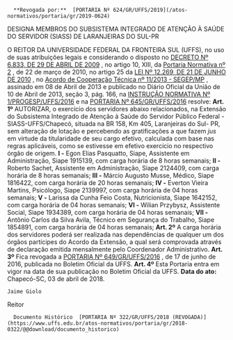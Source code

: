       **Revogada por:**  [PORTARIA Nº 624/GR/UFFS/2019](/atos-normativos/portaria/gr/2019-0624) 

   DESIGNA MEMBROS DO SUBSISTEMA INTEGRADO DE ATENÇÃO À SAÚDE DO SERVIDOR (SIASS) DE LARANJEIRAS DO SUL-PR  

 O REITOR DA UNIVERSIDADE FEDERAL DA FRONTEIRA SUL (UFFS), no uso de suas atribuições legais e considerando o disposto no [DECRETO Nº 6.833, DE 29 DE ABRIL DE 2009](http://www.planalto.gov.br/ccivil_03/_ato2007-2010/2009/decreto/d6833.htm)  , no artigo 10, XIII, da [Portaria Normativa nº 2](https://conlegis.planejamento.gov.br/conlegis/redirectDownload.htm?id=7661)  , de 22 de março de 2010, no artigo 25 da [LEI Nº 12.269, DE 21 DE JUNHO DE 2010](http://www.planalto.gov.br/ccivil_03/_ato2007-2010/2010/Lei/L12269.htm)  , no [Acordo de Cooperação Técnica nº 11/2013 - SEGEP/MP](http://pesquisa.in.gov.br/imprensa/jsp/visualiza/index.jsp?jornal=3&pagina=166&data=10/04/2013)  , assinado em 08 de Abril de 2013 e publicado no Diário Oficial da União de 10 de Abril de 2013, seção 3, pág. 166, na [INSTRUÇÃO NORMATIVA Nº 1/PROGESP/UFFS/2016](https://www.uffs.edu.br/atos-normativos/instrucao-normativa/progesp/2016-0001)  e na [PORTARIA Nº 645/GR/UFFS/2016](https://www.uffs.edu.br/atos-normativos/portaria/gr/2016-0645)  resolve:   **Art. 1º** AUTORIZAR, o exercício dos servidores abaixo relacionados, na Extensão do Subsistema Integrado de Atenção à Saúde do Servidor Público Federal - SIASS-UFFS/Chapecó, situada na BR 158, Km 405, Laranjeiras do Sul- PR, sem alteração de lotação e percebendo as gratificações a que fazem *jus* em virtude da titularidade de seu cargo efetivo, calculada com base nas regras aplicáveis, como se estivesse em efetivo exercício no respectivo órgão de origem. **I -** Egon Elias Pasquatto, Siape, Assistente em Administração, Siape 1915139, com carga horária de 8 horas semanais; **II -** Roberto Sachet, Assistente em Administração, Siape 2124409, com carga horária de 8 horas semanais; **III -** Márcio Augusto Musse, Médico, Siape 1816422, com carga horária de 20 horas semanais; **IV -** Everton Vieira Martins, Psicólogo, Siape 2139997, com carga horária de 04 horas semanais; **V -** Larissa da Cunha Feio Costa, Nutricionista, Siape 1642152, com carga horária de 04 horas semanais; **VI -** Wilian Przybysz, Assistente Social, Siape 1934389, com carga horária de 04 horas semanais; **VII -** Antônio Carlos da Silva Avila, Técnico em Segurança do Trabalho, Siape 1854891, com carga horária de 04 horas semanais;   **Art. 2º** A carga horária dos servidores poderá ser realizada nas dependências de qualquer um dos órgãos partícipes do Acordo da Extensão, a qual será comprovada através de declaração emitida mensalmente pelo Coordenador Administrativo.   **Art. 3º** Fica revogada a [PORTARIA Nº 649/GR/UFFS/2016](https://www.uffs.edu.br/atos-normativos/portaria/gr/2016-0649)  , de 17 de junho de 2016, publicada no Boletim Oficial da UFFS.   **Art. 4º** Esta Portaria entra em vigor na data de sua publicação no Boletim Oficial da UFFS.      **Data do ato:** Chapecó-SC, 03 de abril de 2018.   
 

    Jaime Giolo   
 Reitor 

      Documento Histórico  [PORTARIA Nº 322/GR/UFFS/2018 (REVOGADA)](https://www.uffs.edu.br/atos-normativos/portaria/gr/2018-0322/@@download/documento_historico)     
      